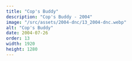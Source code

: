 ```yaml
---
title: "Cop's Buddy"
description: "Cop's Buddy - 2004"
image: "/src/assets/2004-dnc/13_2004-dnc.webp"
alt: "Cop's Buddy"
date: 2004-07-26
order: 13
width: 1920
height: 1280
---
```

